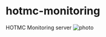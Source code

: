 # hotmc-monitoring
HOTMC Monitoring server
![photo](https://www.simplilearn.com/ice9/free_resources_article_thumb/what_is_image_Processing.jpg)
